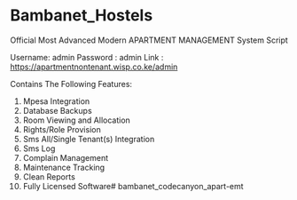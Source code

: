 
# Bambanet_Hostels
Official Most Advanced Modern APARTMENT MANAGEMENT System Script

Username: admin
Password : admin
Link : https://apartmentnontenant.wisp.co.ke/admin

Contains The Following Features:
1. Mpesa Integration
2. Database Backups
3. Room Viewing and Allocation
4. Rights/Role Provision
5. Sms All/Single Tenant(s) Integration
6. Sms Log
7. Complain Management
8. Maintenance Tracking
9. Clean Reports
10. Fully Licensed Software# bambanet_codecanyon_apart-emt
